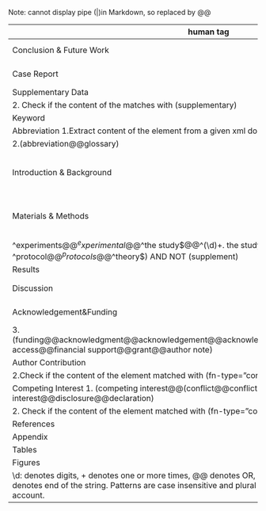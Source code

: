Note: cannot display pipe (|)in Markdown, so replaced by @@

| human tag|purpose|
-----------|-------|
|Conclusion & Future Work |	(conclusion@@key message@@future@@summary@@recommendation@@ implications for clinical practice@@concluding remark)|
|Case Report	| (case study report@@case report@@case presentation@@case description@@case summary@@case history@@ (\d)+\. case@@^ case (\d)+$@@^case$@@^cases$)|
|Supplementary Data	| 1.Check a given title for (supplementary@@supporting information@@supplemental@@web extra material)
2. Check if the content of the <footnote> matches with (supplementary)|
|Keyword	|(keyword@@key word@@key term@@index@@ocis code@@mesh@@accession@@search term)	
|Abbreviation	1.Extract content of the <glossary> element from a given xml document
2.(abbreviation@@glossary)|
|Introduction & Background	|(introduction@@background@@related literature@@literature review@@ objective@@ purpose of this study@@study (purpose@@aim@@aims))@@ (\d)+. (purpose@@aims@@aim)@@(aims@@aim@@purpose) of the study) @@ (the@@drug@@systematic@@book) review@@review of literature@@related work@@ recent advance)@@(^aim$@@^aims$@@^purpose$@@^purposes$@@^purpose/aim$@@ ^purpose of study$@@^review$@@^reviews$@@^minireview$)|
|Materials & Methods	|(method@@material@@experimental procedure@@implementation@@ methodology@@treatment@@statistical analysis@@(\d)+. Experimental@@ experimental (section@@evaluation@@design@@approach@@protocol@@setting@@set up@@investigation@@detail@@part@@pespective@@tool)@@study protocol@@ construction and content@@experiment (\d)+@@analysis@@utility@@design@@ (\d)+\. Theory@@theory and@@theory of)@@ (
^experiments$@@^experimental$@@^the study$@@^(\d)+. the study$@@ ^protocol$@@^protocols$@@^theory$) AND NOT (supplement)|
|Results	|(result@@finding@@diagnosis)|
|Discussion	|(discussion@@management of@@(\d)+. management@@safety and tolerability@@limitations@@perspective@@commentary@@(\d)+. comment@@^management$@@^comment$@@^comments$)|
|Acknowledgement&Funding	|1.Extract content of the <ack> element from a given xml document 2.Check if the content of the <footnote>  matched with (financial disclosure@@support@@fund@@grant@@thank)
3.(funding@@acknowledgment@@acknowledgement@@acknowledgement@@acknowlegement@@open access@@financial support@@grant@@author note)|
|Author Contribution |	1.(author@@ authors'@@ author's) contribution
2.Check if the content of the <footnote> element matched with (fn-type=”con”)|
|Competing Interest	1. (competing interest@@(conflict@@conflicts) of interest@@disclosure@@declaration)
2. Check if the content of the <footnote> element matched with (fn-type=”conflict”)|
|References	| Extract content of the <ref-list> element from a given xml document
|Appendix	|(appendix@@appendices)|
|Tables	|Extract content of all <table-wrap> elements from a given xml document|
|Figures	|Extract content of all <fig> elements from a given xml document
\d: denotes digits, + denotes one or more times, @@ denotes OR, ^ denotes beginning of the string, $ denotes end of the string. Patterns are case insensitive and plural forms of the words are taken into account.|


